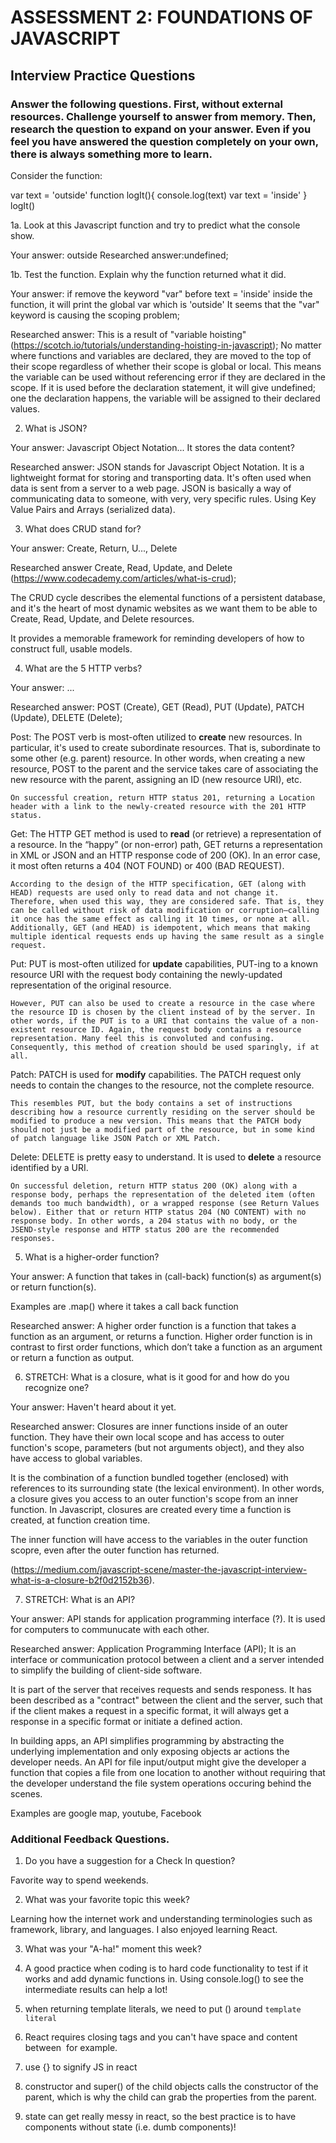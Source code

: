 # ASSESSMENT 2: FOUNDATIONS OF JAVASCRIPT
## Interview Practice Questions

### Answer the following questions. First, without external resources. Challenge yourself to answer from memory. Then, research the question to expand on your answer. Even if you feel you have answered the question completely on your own, there is always something more to learn.

Consider the function:

var text = 'outside'
function logIt(){
  console.log(text)
  var text = 'inside'
}
logIt()


1a. Look at this Javascript function and try to predict what the console show.

  Your answer: outside
  Researched answer:undefined; 


1b. Test the function. Explain why the function returned what it did.

  Your answer:
  if remove the keyword "var" before text = 'inside' inside the function, 
  it will print the global var which is 'outside'
  It seems that the "var" keyword is causing the scoping problem;

  Researched answer:
  This is a result of "variable hoisting" (https://scotch.io/tutorials/understanding-hoisting-in-javascript);
  No matter where functions and variables are declared, they are moved to the top of their scope regardless of whether their scope is global or local.
  This means the variable can be used without referencing error if they are declared in the scope.
  If it is used before the declaration statement, it will give undefined;
  one the declaration happens, the variable will be assigned to their declared values.


2. What is JSON?

  Your answer:
  Javascript Object Notation... 
  It stores the data content?

  Researched answer:
  JSON stands for Javascript Object Notation.
  It is a lightweight format for storing and transporting data.
  It's often used when data is sent from a server to a web page.
  JSON is basically a way of communicating data to someone, with very, very specific rules. Using Key Value Pairs and Arrays (serialized data).


3. What does CRUD stand for?

  Your answer: Create, Return, U..., Delete

  Researched answer
  Create, Read, Update, and Delete (https://www.codecademy.com/articles/what-is-crud);
  
  The CRUD cycle describes the elemental functions of a persistent database, and it's the heart of most dynamic websites as we want them to be able to Create, Read, Update, and Delete resources.
  
  It provides a memorable framework for reminding developers of how to construct full, usable models.

4. What are the 5 HTTP verbs?

  Your answer: ...

  Researched answer:
  POST (Create), GET (Read), PUT (Update), PATCH (Update), DELETE (Delete);
  
  Post: 
    The POST verb is most-often utilized to **create** new resources. In particular, it's used to create subordinate resources. That is, subordinate to some other (e.g. parent) resource. In other words, when creating a new resource, POST to the parent and the service takes care of associating the new resource with the parent, assigning an ID (new resource URI), etc.
    
    On successful creation, return HTTP status 201, returning a Location header with a link to the newly-created resource with the 201 HTTP status.
    
  Get: 
    The HTTP GET method is used to **read** (or retrieve) a representation of a resource. In the “happy” (or non-error) path, GET returns a representation in XML or JSON and an HTTP response code of 200 (OK). In an error case, it most often returns a 404 (NOT FOUND) or 400 (BAD REQUEST).
    
    According to the design of the HTTP specification, GET (along with HEAD) requests are used only to read data and not change it. Therefore, when used this way, they are considered safe. That is, they can be called without risk of data modification or corruption—calling it once has the same effect as calling it 10 times, or none at all. Additionally, GET (and HEAD) is idempotent, which means that making multiple identical requests ends up having the same result as a single request.
    
  Put:
    PUT is most-often utilized for **update** capabilities, PUT-ing to a known resource URI with the request body containing the newly-updated representation of the original resource.
    
    However, PUT can also be used to create a resource in the case where the resource ID is chosen by the client instead of by the server. In other words, if the PUT is to a URI that contains the value of a non-existent resource ID. Again, the request body contains a resource representation. Many feel this is convoluted and confusing. Consequently, this method of creation should be used sparingly, if at all.
    
  Patch:
    PATCH is used for **modify** capabilities. The PATCH request only needs to contain the changes to the resource, not the complete resource.
    
    This resembles PUT, but the body contains a set of instructions describing how a resource currently residing on the server should be modified to produce a new version. This means that the PATCH body should not just be a modified part of the resource, but in some kind of patch language like JSON Patch or XML Patch.

  Delete:
    DELETE is pretty easy to understand. It is used to **delete** a resource identified by a URI.
    
    On successful deletion, return HTTP status 200 (OK) along with a response body, perhaps the representation of the deleted item (often demands too much bandwidth), or a wrapped response (see Return Values below). Either that or return HTTP status 204 (NO CONTENT) with no response body. In other words, a 204 status with no body, or the JSEND-style response and HTTP status 200 are the recommended responses.

5. What is a higher-order function?

  Your answer:
  A function that takes in (call-back) function(s) as argument(s) or return function(s).
  
  Examples are .map() where it takes a call back function

  Researched answer:
  A higher order function is a function that takes a function as an argument, or returns a function. Higher order function is in contrast to first order functions, which don’t take a function as an argument or return a function as output.


6. STRETCH: What is a closure, what is it good for and how do you recognize one?

  Your answer: Haven't heard about it yet. 

  Researched answer:
  Closures are inner functions inside of an outer function. They have their own local scope and has access to outer function's scope, parameters (but not arguments object), and they also have access to global variables.
  
  It is the combination of a function bundled together (enclosed) with references to its surrounding state (the lexical environment). In other words, a closure gives you access to an outer function's scope from an inner function. In Javascript, closures are created every time a function is created, at function creation time. 
  
  The inner function will have access to the variables in the outer function scopre, even after the outer function has returned.
  
  (https://medium.com/javascript-scene/master-the-javascript-interview-what-is-a-closure-b2f0d2152b36).


7. STRETCH: What is an API?

  Your answer: API stands for application programming interface (?). It is used for computers to communucate with each other. 

  Researched answer:
  Application Programming Interface (API);
  It is an interface or communication protocol between a client and a server intended to simplify the building of client-side software.
  
  It is part of the server that receives requests and sends responess. It has been described as a "contract" between the client and the server, such that if the client makes a request in a specific format, it will always get a response in a specific format or initiate a defined action. 
  
  In building apps, an API simplifies programming by abstracting the underlying implementation and only exposing objects ar actions the developer needs. An API for file input/output might give the developer a function that copies a file from one location to another without requiring that the developer understand the file system operations occuring behind the scenes. 
  
  Examples are google map, youtube, Facebook

### Additional Feedback Questions.

1. Do you have a suggestion for a Check In question?

  Favorite way to spend weekends.

2. What was your favorite topic this week?
  
  Learning how the internet work and understanding terminologies such as framework, library, and languages. I also enjoyed learning React.


3. What was your "A-ha!" moment this week?
  
  1. A good practice when coding is to hard code functionality to test if it works and add dynamic functions in. Using console.log() to see the intermediate results can help a lot!
  2. when returning template literals, we need to put () around `template literal` 
  3. React requires closing tags and you can't have space and content between <img></img> for example.
  4. use {} to signify JS in react
  5. constructor and super() of the child objects calls the constructor of the parent, which is why the child can grab the properties from the parent. 
  6. state can get really messy in react, so the best practice is to have components without state (i.e. dumb components)!